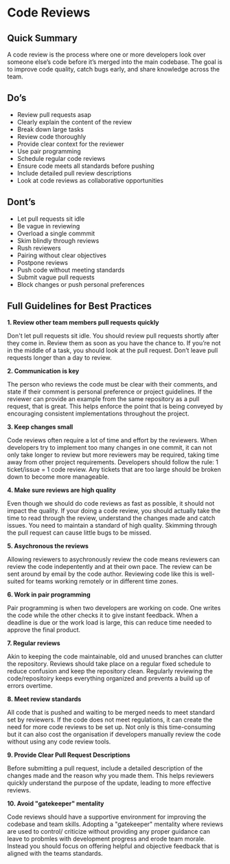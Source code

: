 # Code Reviews

## Quick Summary

A code review is the process where one or more developers look over someone else’s code before it’s merged into the main codebase. The goal is to improve code quality, catch bugs early, and share knowledge across the team.

## Do’s
- Review pull requests asap 
- Clearly explain the content of the review
- Break down large tasks
- Review code thoroughly
- Provide clear context for the reviewer
- Use pair programming
- Schedule regular code reviews
- Ensure code meets all standards before pushing
- Include detailed pull review descriptions
- Look at code reviews as collaborative opportunities

## Dont’s
- Let pull requests sit idle
- Be vague in reviewing
- Overload a single commmit
- Skim blindly through reviews
- Rush reviewers
- Pairing without clear objectives
- Postpone reviews
- Push code without meeting standards
- Submit vague pull requests
- Block changes or push personal preferences

## Full Guidelines for Best Practices

**1. Review other team members pull requests quickly**

Don't let pull requests sit idle. You should review pull requests shortly after they come in. Review them as soon as you have the chance to. If you’re not in the middle of a task, you should look at the pull request. Don’t leave pull requests longer than a day to review. 

**2. Communication is key**

The person who reviews the code must be clear with their comments, and state if their comment is personal preference or project guidelines. If the reviewer can provide an example from the same repository as a pull request, that is great. This helps enforce the point that is being conveyed by encouraging consistent implementations throughout the project.

**3. Keep changes small**

Code reviews often require a lot of time and effort by the reviewers. When developers try to implement too many changes in one commit, it can not only take longer to review but more reviewers may be required, taking time away from other project requirements. Developers should follow the rule: 1 ticket/issue = 1 code review. Any tickets that are too large should be broken down to become more manageable.

**4. Make sure reviews are high quality**

Even though we should do code reviews as fast as possible, it should not impact the quality. If your doing a code review, you should actually take the time to read through the review, understand the changes made and catch issues. You need to maintain a standard of high quality. Skimming through the pull request can cause little bugs to be missed.

**5. Asychronous the reviews**

Allowing reviewers to asychronously review the code means reviewers can review the code indepentently and at their own pace. The review can be sent around by email by the code author. Reviewing code like this is well-suited for teams working remotely or in different time zones.

**6. Work in pair programming**

Pair programming is when two developers are working on code. One writes the code while the other checks it to give instant feedback. When a deadline is due or the work load is large, this can reduce time needed to approve the final product.

**7. Regular reviews**

Akin to keeping the code maintainable, old and unused branches can clutter the repository. Reviews should take place on a regular fixed schedule to reduce confusion and keep the repository clean. Regularly reviewing the code/repositoiry keeps everything organized and prevents a build up of errors overtime.

**8. Meet review standards**

All code that is pushed and waiting to be merged needs to meet standard set by reviewers. If the code does not meet regulations, it can create the need for more code reviews to be set up. Not only is this time-consuming but it can also cost the organisation if developers manually review the code without using any code review tools. 

**9. Provide Clear Pull Request Descriptions**

Before submitting a pull request, include a detailed description of the changes made and the reason why you made them. This helps reviewers quickly understand the purpose of the update, leading to more effective reviews.

**10. Avoid "gatekeeper" mentality**

Code reviews should have a supportive environment for improving the codebase and team skills. Adopting a "gatekeeper" mentality where reviews are used to control/ criticize without providing any proper guidance can leave to probmles with development progress and erode team morale. Instead you should focus on offering helpful and objective feedback that is aligned with the teams standards.
